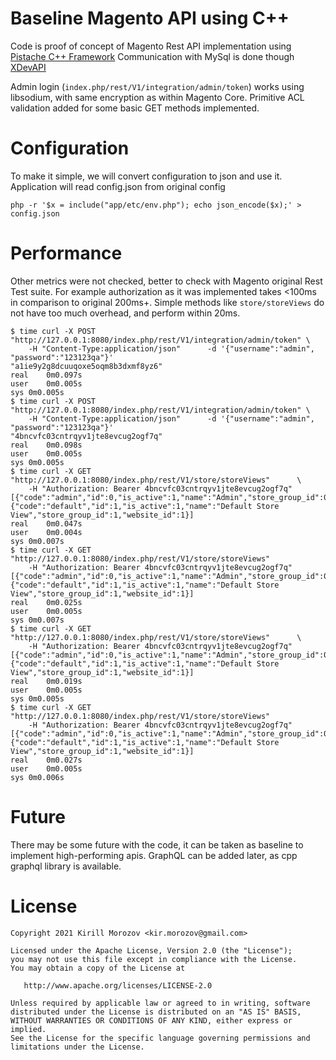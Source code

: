 Baseline Magento API using C++
==========
Code is proof of concept of Magento Rest API implementation using [Pistache C++ Framework](https://github.com/pistacheio/pistache)
Communication with MySql is done though [XDevAPI](https://dev.mysql.com/doc/dev/connector-cpp/8.0/devapi_ref.html)

Admin login (`index.php/rest/V1/integration/admin/token`) works using libsodium, with same encryption as within Magento Core. 
Primitive ACL validation added for some basic GET methods implemented.


Configuration
===========
To make it simple, we will convert configuration to json and use it.
Application will read config.json from original config
```shell
php -r '$x = include("app/etc/env.php"); echo json_encode($x);' > config.json
```

Performance 
===========
Other metrics were not checked, better to check with Magento original Rest Test suite.
For example authorization as it was implemented takes <100ms in comparison to original 200ms+.
Simple methods like `store/storeViews` do not have too much overhead, and perform within 20ms.

```shell
$ time curl -X POST "http://127.0.0.1:8080/index.php/rest/V1/integration/admin/token" \
    -H "Content-Type:application/json"      -d '{"username":"admin", "password":"123123qa"}'
"a1ie9y2g8dcuuqoxe5oqm8b3dxmf8yz6"
real	0m0.097s
user	0m0.005s
sys	0m0.005s
$ time curl -X POST "http://127.0.0.1:8080/index.php/rest/V1/integration/admin/token" \
    -H "Content-Type:application/json"      -d '{"username":"admin", "password":"123123qa"}'
"4bncvfc03cntrqyv1jte8evcug2ogf7q"
real	0m0.098s
user	0m0.005s
sys	0m0.005s
$ time curl -X GET "http://127.0.0.1:8080/index.php/rest/V1/store/storeViews"      \
    -H "Authorization: Bearer 4bncvfc03cntrqyv1jte8evcug2ogf7q"
[{"code":"admin","id":0,"is_active":1,"name":"Admin","store_group_id":0,"website_id":0},{"code":"default","id":1,"is_active":1,"name":"Default Store View","store_group_id":1,"website_id":1}]
real	0m0.047s
user	0m0.004s
sys	0m0.007s
$ time curl -X GET "http://127.0.0.1:8080/index.php/rest/V1/store/storeViews"      
    -H "Authorization: Bearer 4bncvfc03cntrqyv1jte8evcug2ogf7q"
[{"code":"admin","id":0,"is_active":1,"name":"Admin","store_group_id":0,"website_id":0},{"code":"default","id":1,"is_active":1,"name":"Default Store View","store_group_id":1,"website_id":1}]
real	0m0.025s
user	0m0.005s
sys	0m0.007s
$ time curl -X GET "http://127.0.0.1:8080/index.php/rest/V1/store/storeViews"      \
    -H "Authorization: Bearer 4bncvfc03cntrqyv1jte8evcug2ogf7q"
[{"code":"admin","id":0,"is_active":1,"name":"Admin","store_group_id":0,"website_id":0},{"code":"default","id":1,"is_active":1,"name":"Default Store View","store_group_id":1,"website_id":1}]
real	0m0.019s
user	0m0.005s
sys	0m0.005s
$ time curl -X GET "http://127.0.0.1:8080/index.php/rest/V1/store/storeViews"      
    -H "Authorization: Bearer 4bncvfc03cntrqyv1jte8evcug2ogf7q"
[{"code":"admin","id":0,"is_active":1,"name":"Admin","store_group_id":0,"website_id":0},{"code":"default","id":1,"is_active":1,"name":"Default Store View","store_group_id":1,"website_id":1}]
real	0m0.027s
user	0m0.005s
sys	0m0.006s
```

Future
======
There may be some future with the code, it can be taken as baseline to implement high-performing apis.
GraphQL can be added later, as cpp graphql library is available.

License
=======
    Copyright 2021 Kirill Morozov <kir.morozov@gmail.com>

    Licensed under the Apache License, Version 2.0 (the "License");
    you may not use this file except in compliance with the License.
    You may obtain a copy of the License at

       http://www.apache.org/licenses/LICENSE-2.0

    Unless required by applicable law or agreed to in writing, software
    distributed under the License is distributed on an "AS IS" BASIS,
    WITHOUT WARRANTIES OR CONDITIONS OF ANY KIND, either express or implied.
    See the License for the specific language governing permissions and
    limitations under the License.

